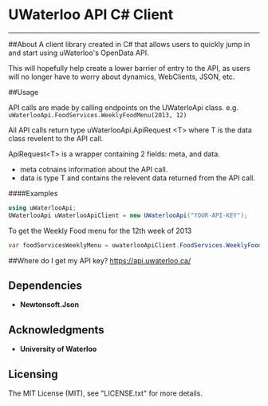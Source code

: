 # UWaterloo API C# Client
---

##About
A client library created in C# that allows users to quickly jump in and start using uWaterloo's OpenData API. 

This will hopefully help create a lower barrier of entry to the API, as users will no longer have to worry about dynamics, WebClients, JSON, etc. 

##Usage

API calls are made by calling endpoints on the UWaterloApi class. e.g. `uWaterlooApi.FoodServices.WeeklyFoodMenu(2013, 12)`

All API calls return type uWaterlooApi.ApiRequest &lt;T&gt; where T is the data class revelent to the API call.

ApiRequest&lt;T&gt; is a wrapper containing 2 fields: meta, and data.
- meta cotnains information about the API call.
- data is type T and contains the relevent data returned from the API call.


####Examples

```C#
using uWaterlooApi;
UWaterlooApi uWaterlooApiClient = new UWaterlooApi("YOUR-API-KEY");
```


To get the Weekly Food menu for the 12th week of 2013 
```C#
var foodServicesWeeklyMenu = uwaterlooApiClient.FoodServices.WeeklyFoodMenu(2013, 12);
```

##Where do I get my API key?
https://api.uwaterloo.ca/

## Dependencies 
* **Newtonsoft.Json**

## Acknowledgments
* **University of Waterloo**

## Licensing
The MIT License (MIT), see "LICENSE.txt" for more details.

